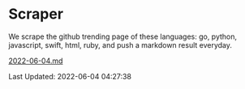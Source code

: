# Scraper

We scrape the github trending page of these languages: go, python, javascript, swift, html, ruby, and push a markdown result everyday.

[2022-06-04.md](https://github.com/henson/Scraper/blob/master/2022-06-04.md)

Last Updated: 2022-06-04 04:27:38